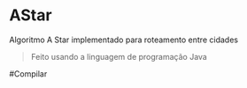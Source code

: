 # AStar
Algoritmo A Star implementado para roteamento entre cidades
 > Feito usando a linguagem de programação Java


#Compilar
